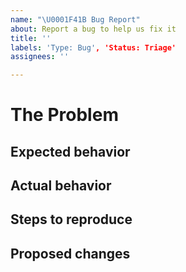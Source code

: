 ```yaml
---
name: "\U0001F41B Bug Report"
about: Report a bug to help us fix it
title: ''
labels: 'Type: Bug', 'Status: Triage'
assignees: ''

---
```


# The Problem

<!-- Why the issue was filed? -->

## Expected behavior

<!-- What you expected to happen? -->

## Actual behavior

<!-- What actually happened? -->

## Steps to reproduce

<!-- How can someone else make/see it happen -->

## Proposed changes

<!-- If you have a proposed change, workaround or fix, describe the it here -->

